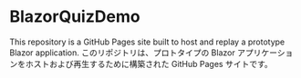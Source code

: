 # BlazorQuizDemo
This repository is a GitHub Pages site built to host and replay a prototype Blazor application.  このリポジトリは、プロトタイプの Blazor アプリケーションをホストおよび再生するために構築された GitHub Pages サイトです。
